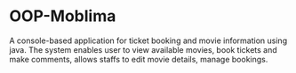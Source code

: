 # OOP-Moblima
A console-based application for ticket booking and movie information using java. The system enables user to view available movies, book tickets and make comments, allows staffs to edit movie details, manage bookings.
